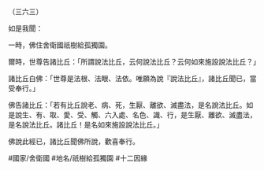 （三六三）

如是我聞：

一時，佛住舍衛國祇樹給孤獨園。

爾時，世尊告諸比丘：「所謂說法比丘，云何說法比丘？云何如來施設說法比丘？」

諸比丘白佛：「世尊是法根、法眼、法依。唯願為說『說法比丘』，諸比丘聞已，當受奉行。」

佛告諸比丘：「若有比丘說老、病、死，生厭、離欲、滅盡法，是名說法比丘。如是說生、有、取、愛、受、觸、六入處、名色、識、行，是生厭、離欲、滅盡法，是名說法比丘。諸比丘！是名如來施設說法比丘。」

佛說此經已，諸比丘聞佛所說，歡喜奉行。

#國家/舍衛國
#地名/祇樹給孤獨園
#十二因緣
